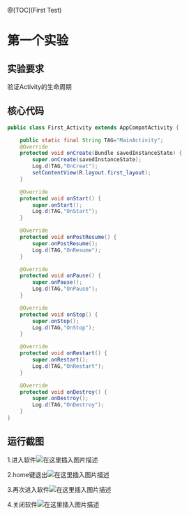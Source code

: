 @[TOC](First Test)

# 第一个实验
## 实验要求
验证Activity的生命周期

## 核心代码
```Java
public class First_Activity extends AppCompatActivity {

    public static final String TAG="MainActivity";
    @Override
    protected void onCreate(Bundle savedInstanceState) {
        super.onCreate(savedInstanceState);
        Log.d(TAG,"OnCreat");
        setContentView(R.layout.first_layout);
    }

    @Override
    protected void onStart() {
        super.onStart();
        Log.d(TAG,"OnStart");
    }

    @Override
    protected void onPostResume() {
        super.onPostResume();
        Log.d(TAG,"OnResume");
    }

    @Override
    protected void onPause() {
        super.onPause();
        Log.d(TAG,"OnPause");
    }

    @Override
    protected void onStop() {
        super.onStop();
        Log.d(TAG,"OnStop");
    }

    @Override
    protected void onRestart() {
        super.onRestart();
        Log.d(TAG,"OnRestart");
    }

    @Override
    protected void onDestroy() {
        super.onDestroy();
        Log.d(TAG,"OnDestroy");
    }
}
```
## 运行截图
1.进入软件![在这里插入图片描述](https://img-blog.csdnimg.cn/20190316213135859.png)<br>

2.home键退出![在这里插入图片描述](https://img-blog.csdnimg.cn/20190316213719164.png)<br>

3.再次进入软件![在这里插入图片描述](https://img-blog.csdnimg.cn/20190316213753581.png)<br>

4.关闭软件![在这里插入图片描述](https://img-blog.csdnimg.cn/20190316213818325.png)<br>
